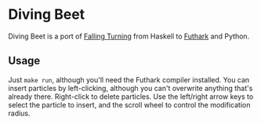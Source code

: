 Diving Beet
===========

Diving Beet is a port of [Falling
Turning](https://github.com/tranma/falling-turnip) from Haskell to
[Futhark](https://futhark-lang.org) and Python.

Usage
-----

Just `make run`, although you'll need the Futhark compiler installed.
You can insert particles by left-clicking, although you can't
overwrite anything that's already there.  Right-click to delete
particles.  Use the left/right arrow keys to select the particle to
insert, and the scroll wheel to control the modification radius.
